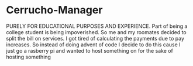 # Cerrucho-Manager
PURELY FOR EDUCATIONAL PURPOSES AND EXPERIENCE. Part of being a college student is being impoverished. So me and my roomates decided to split the bill on services. I got tired of calculating the payments due to pay increases. So instead of doing advent of code I decide to do this cause I just go a rasberry pi and wanted to host something on for the sake of hosting something
